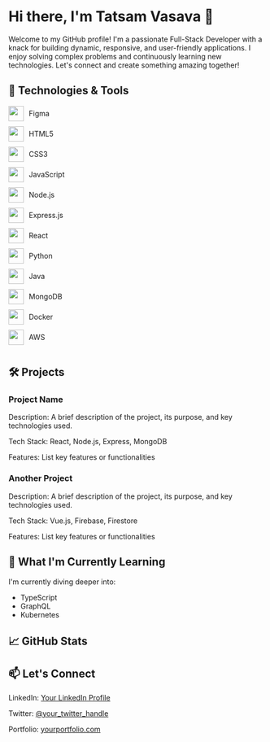   <style>
        .tech-stack {
            display: flex;
            flex-direction: column;
            align-items: flex-start;
        }
        .tech-stack div {
            display: flex;
            align-items: center;
            margin-bottom: 10px;
        }
        .tech-stack img {
            margin-right: 10px;
        }
    </style>   

<h1>Hi there, I'm Tatsam Vasava 👋</h1>
    <p>Welcome to my GitHub profile! I'm a passionate Full-Stack Developer with a knack for building dynamic, responsive, and user-friendly applications. I enjoy solving complex problems and continuously learning new technologies. Let's connect and create something amazing together!</p>

   <h2>🔧 Technologies & Tools</h2>
    <div class="tech-stack">
        <div><img src="https://img.icons8.com/color/48/000000/figma--v1.png" width="30"/> Figma</div>
        <div><img src="https://img.icons8.com/color/48/000000/html-5--v1.png" width="30"/> HTML5</div>
        <div><img src="https://img.icons8.com/color/48/000000/css3.png" width="30"/> CSS3</div>
        <div><img src="https://img.icons8.com/color/48/000000/javascript--v1.png" width="30"/> JavaScript</div>
        <div><img src="https://img.icons8.com/color/48/000000/nodejs.png" width="30"/> Node.js</div>
        <div><img src="https://img.icons8.com/color/48/000000/express.png" width="30"/> Express.js</div>
        <div><img src="https://img.icons8.com/color/48/000000/react-native.png" width="30"/> React</div>
        <div><img src="https://img.icons8.com/color/48/000000/python--v1.png" width="30"/> Python</div>
        <div><img src="https://img.icons8.com/color/48/000000/java-coffee-cup-logo--v1.png" width="30"/> Java</div>
        <div><img src="https://img.icons8.com/color/48/000000/mongodb.png" width="30"/> MongoDB</div>
        <div><img src="https://img.icons8.com/color/48/000000/docker.png" width="30"/> Docker</div>
        <div><img src="https://img.icons8.com/color/48/000000/amazon-web-services.png" width="30"/> AWS</div>
    </div>
    <h2>🛠️ Projects</h2>
    <h3>Project Name</h3>
    <p>Description: A brief description of the project, its purpose, and key technologies used.</p>
    <p>Tech Stack: React, Node.js, Express, MongoDB</p>
    <p>Features: List key features or functionalities</p>

   <h3>Another Project</h3>
    <p>Description: A brief description of the project, its purpose, and key technologies used.</p>
    <p>Tech Stack: Vue.js, Firebase, Firestore</p>
    <p>Features: List key features or functionalities</p>

  <h2>🌱 What I'm Currently Learning</h2>
    <p>I'm currently diving deeper into:</p>
    <ul>
        <li>TypeScript</li>
        <li>GraphQL</li>
        <li>Kubernetes</li>
    </ul>

   <h2>📈 GitHub Stats</h2>
    <!-- You can add your GitHub stats here using a GitHub stats widget -->

   <h2>📫 Let's Connect</h2>
    <p>LinkedIn: <a href="https://www.linkedin.com/in/yourprofile">Your LinkedIn Profile</a></p>
    <p>Twitter: <a href="https://twitter.com/your_twitter_handle">@your_twitter_handle</a></p>
    <p>Portfolio: <a href="https://yourportfolio.com">yourportfolio.com</a></p>
